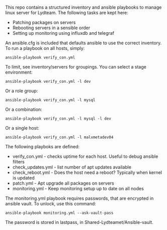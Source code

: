 This repo contains a structured inventory and ansible playbooks to manage linux server for Lydteam. The following tasks are kept here:

* Patching packages on servers
* Rebooting servers in a sensible order
* Setting up monitoring using influxdb and telegraf


An ansible.cfg is included that defaults ansible to use the correct inventory. To run a playbook on all hosts, simply:

`ansible-playbook verify_con.yml`

To limit, see inventory/servers for groupings. You can select a stage environment:

`ansible-playbook verify_con.yml -l dev`

Or a role group:

`ansible-playbook verify_con.yml -l mysql`

Or a combination:

`ansible-playbook verify_con.yml -l mysql -l dev`

Or a single host:

`ansible-playbook verify_con.yml -l malxmetadev04`

The following playboks are defined:

* verify_con.yml - checks uptime for each host. Useful to debug ansible filters
* check_updates.yml - list number of apt updates available
* check_reboot.yml - Does the host need a reboot? Typically when kernel is updated
* patch.yml - Apt upgrade all packages on servers
* monitoring.yml - Keep monitoring setup up to date on all nodes

The monitoring.yml playbook requires passwords, that are encrypted in ansible vault. To unlock, use this command:

`ansible-playbook monitoring.yml --ask-vault-pass`

The password is stored in lastpass, in Shared-Lydteamet/Ansible-vault. 
